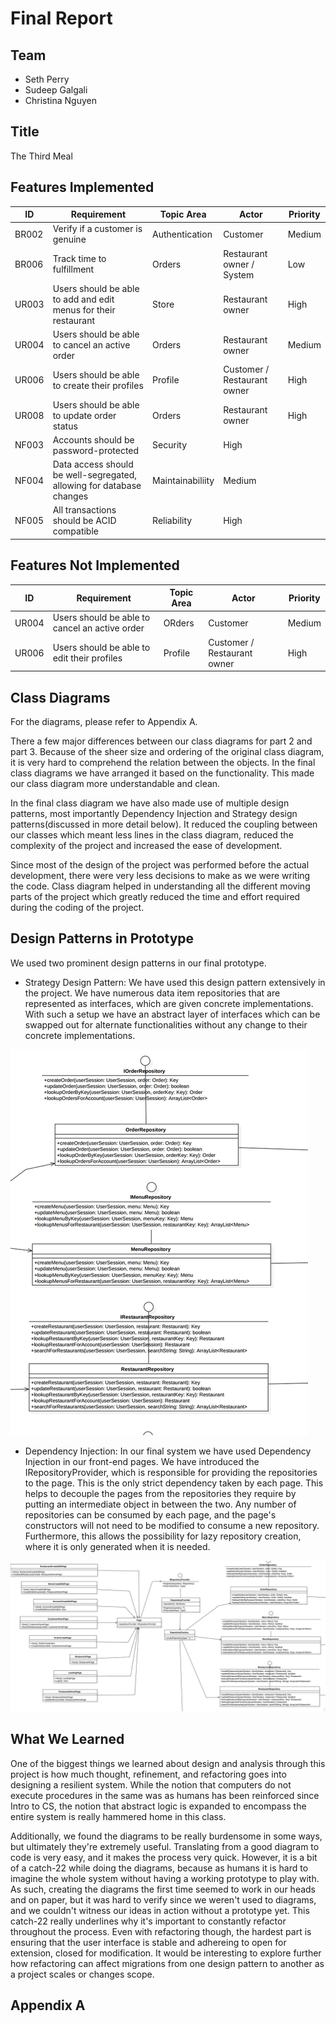 # Final Report

## Team
*  Seth Perry
*  Sudeep Galgali
*  Christina Nguyen

## Title
The Third Meal

## Features Implemented

| ID | Requirement | Topic Area | Actor | Priority |
| --- | --- | --- | --- | --- |
| BR002 | Verify if a customer is genuine | Authentication | Customer | Medium |
| BR006 | Track time to fulfillment | Orders | Restaurant owner / System | Low |
| UR003 | Users should be able to add and edit menus for their restaurant | Store | Restaurant owner | High |
| UR004 | Users should be able to cancel an active order | Orders | Restaurant owner | Medium |
| UR006 | Users should be able to create their profiles | Profile | Customer / Restaurant owner | High |
| UR008 | Users should be able to update order status | Orders | Restaurant owner | High |
| NF003 | Accounts should be password-protected | Security | High |
| NF004 | Data access should be well-segregated, allowing for database changes | Maintainabiliity | Medium |
| NF005 | All transactions should be ACID compatible | Reliability | High |

## Features Not Implemented

| ID | Requirement | Topic Area | Actor | Priority |
| --- | --- | --- | --- | --- |
| UR004 | Users should be able to cancel an active order | ORders |Customer | Medium |
| UR006 | Users should be able to edit their profiles | Profile | Customer / Restaurant owner | High |

## Class Diagrams

For the diagrams, please refer to Appendix A.

There a few major differences between our class diagrams for part 2 and part 3. Because of the sheer size and ordering of the original class diagram, it is very hard to comprehend the relation between the objects. In the final class diagrams we have arranged it based on the functionality. This made our class diagram more understandable and clean. 

In the final class diagram we have also made use of multiple design patterns, most importantly Dependency Injection and Strategy design patterns(discussed in more detail below). It reduced the coupling between our classes which meant less lines in the class diagram, reduced the complexity of the project and increased the ease of development. 

Since most of the design of the project was performed before the actual development, there were very less decisions to make as we were writing the code. Class diagram helped in understanding all the different moving parts of the project which greatly reduced the time and effort required during the coding of the project. 


## Design Patterns in Prototype

We used two prominent design patterns in our final prototype.

* Strategy Design Pattern: We have used this design pattern extensively in the project. We have numerous data item repositories that are represented as interfaces, which are given concrete implementations. With such a setup we have an abstract layer of interfaces which can be swapped out for alternate functionalities without any change to their concrete implementations.

<img src="strategy.png" alt="" title="Strategy Design Pattern" />

* Dependency Injection: In our final system we have used Dependency Injection in our front-end pages. We have introduced the IRepositoryProvider, which is responsible for providing the repositories to the page. This is the only strict dependency taken by each page. This helps to decouple the pages from the repositories they require by putting an intermediate object in between the two. Any number of repositories can be consumed by each page, and the page's constructors will not need to be modified to consume a new repository. Furthermore, this allows the possibility for lazy repository creation, where it is only generated when it is needed.

<img src="DI.png" alt="" title="Dependency Injection Design Pattern" />

## What We Learned

One of the biggest things we learned about design and analysis through this
project is how much thought, refinement, and refactoring goes into designing
a resilient system. While the notion that computers do not execute procedures
in the same was as humans has been reinforced since Intro to CS, the notion
that abstract logic is expanded to encompass the entire system is really
hammered home in this class.

Additionally, we found the diagrams to be really burdensome in some ways, but
ultimately they're extremely useful. Translating from a good diagram to code
is very easy, and it makes the process very quick. However, it is a bit of
a catch-22 while doing the diagrams, because as humans it is hard to imagine
the whole system without having a working prototype to play with. As such,
creating the diagrams the first time seemed to work in our heads and on
paper, but it was hard to verify since we weren't used to diagrams, and we
couldn't witness our ideas in action without a prototype yet. This catch-22
really underlines why it's important to constantly refactor throughout
the process. Even with refactoring though, the hardest part is ensuring
that the user interface is stable and adhereing to open for extension,
closed for modification. It would be interesting to explore further how
refactoring can affect migrations from one design pattern to another
as a project scales or changes scope.

## Appendix A

